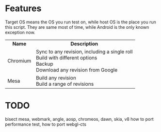# Features
Target OS means the OS you run test on, while host OS is the place you run this script. They are same most of time, while Android is the only known exception now.
<table>
  <tr align=center>
    <td><strong>Name</td>
    <td><strong>Description</td>
  </tr>
  <tr align=left>
    <td>Chromium</td>
    <td>
    Sync to any revision, including a single roll<br>
    Build with different options<br>
    Backup<br>
    Download any revision from Google
    </td>
  </tr>
  <tr align=left>
    <td>Mesa</td>
    <td>
    Build any revision<br>
    Build a range of revisions</td>
  </tr>
</table>

# TODO
bisect mesa, webmark, angle, aosp, chromeos, dawn, skia, v8
how to port performance test, how to port webgl-cts
